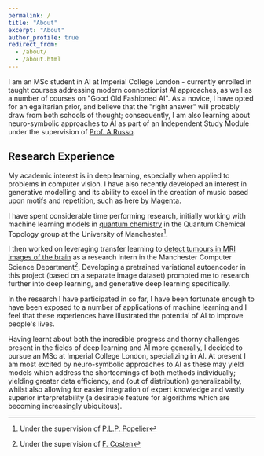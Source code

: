 ```yaml
---
permalink: /
title: "About"
excerpt: "About"
author_profile: true
redirect_from: 
  - /about/
  - /about.html
---
```

I am an MSc student in AI at Imperial College London - currently enrolled in taught courses addressing modern connectionist AI approaches, 
as well as a number of courses on "Good Old Fashioned AI". As a novice, I have opted for an egalitarian prior, and believe that the 
"right answer" will probably draw from both schools of thought; consequently, I am also learning about neuro-symbolic approaches to AI 
as part of an Independent Study Module under the supervision of [Prof. A Russo](https://wp.doc.ic.ac.uk/arusso/).

## Research Experience
My academic interest is in deep learning, especially when applied to problems in computer vision. I have also recently developed an interest 
in generative modelling and its ability to excel in the creation of music based upon motifs and repetition, such as here 
by [Magenta](https://magenta.tensorflow.org/transformer-autoencoder). 

I have spent considerable time performing research, initially working with machine learning models in 
[quantum chemistry](publication/2019-02-topological-compression) in the Quantum Chemical Topology group at the University of Manchester[^1].

I then worked on leveraging transfer learning to [detect tumours in MRI images of the brain](files/projects/Alex_Spies-DESY_summer_essay.pdf) 
as a research intern in the Manchester Computer Science Department[^2]. Developing a pretrained variational 
autoencoder in this project (based on a separate image dataset) prompted me to research further into deep learning, and generative deep learning 
specifically.

In the research I have participated in so far, I have been fortunate enough to have been exposed to a number of applications of 
machine learning and I feel that these experiences have illustrated the potential of AI to improve people's lives.

Having learnt about both the incredible progress and thorny challenges present in the fields of deep learning and AI more generally, 
I decided to pursue an MSc at Imperial College London, specializing in AI. At present I am most excited by neuro-symbolic approaches to AI 
as these may yield models which address the shortcomings of both methods individually; yielding greater data efficiency, and 
(out of distribution) generalizability, whilst also allowing for easier integration of expert knowledge and vastly superior 
interpretability (a desirable feature for algorithms which are becoming increasingly ubiquitous).

[^1]: Under the supervision of [P.L.P. Popelier](https://scholar.google.com/citations?user=VlFNR0wAAAAJ&hl=en)
[^2]: Under the supervision of [F. Costen](https://www.research.manchester.ac.uk/portal/fumie.costen.html)